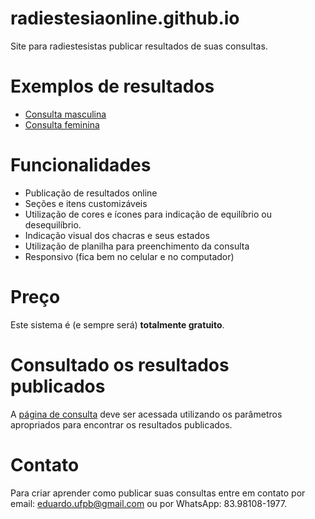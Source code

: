 # radiestesiaonline.github.io

Site para radiestesistas publicar resultados de suas consultas.

# Exemplos de resultados

- [Consulta masculina](https://radiestesiaonline.github.io/consulta.html?r=edusantana&c=nome-do-cliente-2020-04-01)
- [Consulta feminina](https://radiestesiaonline.github.io/consulta.html?r=edusantana&c=nome-da-cliente-2020-04-01)

# Funcionalidades

- Publicação de resultados online
- Seções e itens customizáveis
- Utilização de cores e ícones para indicação de equilíbrio ou desequilíbrio.
- Indicação visual dos chacras e seus estados
- Utilização de planilha para preenchimento da consulta
- Responsivo (fica bem no celular e no computador)

# Preço

Este sistema é (e sempre será) **totalmente gratuito**.

# Consultado os resultados publicados

A [página de consulta](https://radiestesiaonline.github.io/consulta.html) deve ser acessada utilizando os parâmetros apropriados para encontrar os resultados publicados.  

# Contato

Para criar aprender como publicar suas consultas entre em contato por email: eduardo.ufpb@gmail.com ou por WhatsApp: 83.98108-1977.
